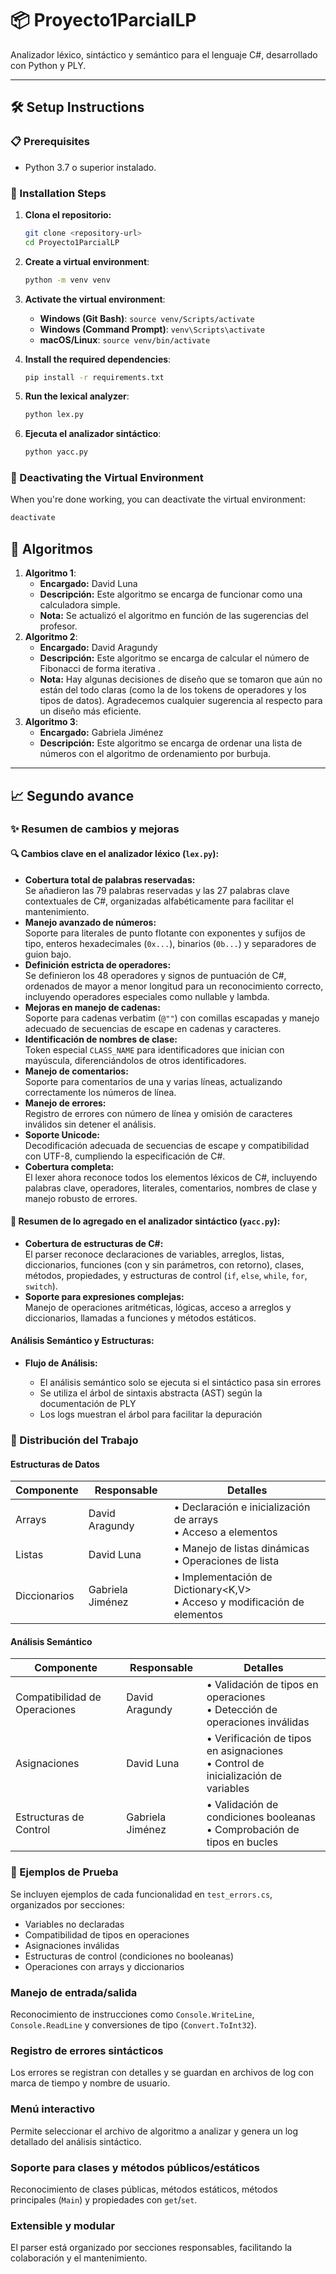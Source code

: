 # 📦 Proyecto1ParcialLP

Analizador léxico, sintáctico y semántico para el lenguaje C#, desarrollado con Python y PLY.

---

## 🛠️ Setup Instructions

### 📋 Prerequisites

- Python 3.7 o superior instalado.

### 🔧 Installation Steps

1. **Clona el repositorio:**

   ```bash
   git clone <repository-url>
   cd Proyecto1ParcialLP

   ```

2. **Create a virtual environment**:

   ```bash
   python -m venv venv
   ```

3. **Activate the virtual environment**:

   - **Windows (Git Bash)**: `source venv/Scripts/activate`
   - **Windows (Command Prompt)**: `venv\Scripts\activate`
   - **macOS/Linux**: `source venv/bin/activate`

4. **Install the required dependencies**:

   ```bash
   pip install -r requirements.txt
   ```

5. **Run the lexical analyzer**:
   ```bash
   python lex.py
   ```
6. **Ejecuta el analizador sintáctico**:
   ```bash
   python yacc.py
   ```

### 🔌 Deactivating the Virtual Environment

When you're done working, you can deactivate the virtual environment:

```bash
deactivate
```

## 🧮 Algoritmos

1. **Algoritmo 1**:
   - **Encargado:** David Luna
   - **Descripción:** Este algoritmo se encarga de funcionar como una calculadora simple.
   - **Nota:** Se actualizó el algoritmo en función de las sugerencias del profesor.
2. **Algoritmo 2**:
   - **Encargado:** David Aragundy
   - **Descripción:** Este algoritmo se encarga de calcular el número de Fibonacci de forma iterativa .
   - **Nota:** Hay algunas decisiones de diseño que se tomaron que aún no están del todo claras (como la de los tokens de operadores y los tipos de datos). Agradecemos cualquier sugerencia al respecto para un diseño más eficiente.
3. **Algoritmo 3**:
   - **Encargado:** Gabriela Jiménez
   - **Descripción:** Este algoritmo se encarga de ordenar una lista de números con el algoritmo de ordenamiento por burbuja.

---

## 📈 Segundo avance

### ✨ Resumen de cambios y mejoras

#### 🔍 Cambios clave en el analizador léxico (`lex.py`):

- **Cobertura total de palabras reservadas:**  
  Se añadieron las 79 palabras reservadas y las 27 palabras clave contextuales de C#, organizadas alfabéticamente para facilitar el mantenimiento.
- **Manejo avanzado de números:**  
  Soporte para literales de punto flotante con exponentes y sufijos de tipo, enteros hexadecimales (`0x...`), binarios (`0b...`) y separadores de guion bajo.
- **Definición estricta de operadores:**  
  Se definieron los 48 operadores y signos de puntuación de C#, ordenados de mayor a menor longitud para un reconocimiento correcto, incluyendo operadores especiales como nullable y lambda.
- **Mejoras en manejo de cadenas:**  
  Soporte para cadenas verbatim (`@""`) con comillas escapadas y manejo adecuado de secuencias de escape en cadenas y caracteres.
- **Identificación de nombres de clase:**  
  Token especial `CLASS_NAME` para identificadores que inician con mayúscula, diferenciándolos de otros identificadores.
- **Manejo de comentarios:**  
  Soporte para comentarios de una y varias líneas, actualizando correctamente los números de línea.
- **Manejo de errores:**  
  Registro de errores con número de línea y omisión de caracteres inválidos sin detener el análisis.
- **Soporte Unicode:**  
  Decodificación adecuada de secuencias de escape y compatibilidad con UTF-8, cumpliendo la especificación de C#.
- **Cobertura completa:**  
  El lexer ahora reconoce todos los elementos léxicos de C#, incluyendo palabras clave, operadores, literales, comentarios, nombres de clase y manejo robusto de errores.

#### 🔧 Resumen de lo agregado en el analizador sintáctico (`yacc.py`):

- **Cobertura de estructuras de C#:**  
  El parser reconoce declaraciones de variables, arreglos, listas, diccionarios, funciones (con y sin parámetros, con retorno), clases, métodos, propiedades, y estructuras de control (`if`, `else`, `while`, `for`, `switch`).
- **Soporte para expresiones complejas:**  
  Manejo de operaciones aritméticas, lógicas, acceso a arreglos y diccionarios, llamadas a funciones y métodos estáticos.

#### Análisis Semántico y Estructuras:

- **Flujo de Análisis:**

  - El análisis semántico solo se ejecuta si el sintáctico pasa sin errores
  - Se utiliza el árbol de sintaxis abstracta (AST) según la documentación de PLY
  - Los logs muestran el árbol para facilitar la depuración

### 👥 Distribución del Trabajo

#### Estructuras de Datos

| Componente   | Responsable      | Detalles                                                                    |
| ------------ | ---------------- | --------------------------------------------------------------------------- |
| Arrays       | David Aragundy   | • Declaración e inicialización de arrays<br>• Acceso a elementos            |
| Listas       | David Luna       | • Manejo de listas dinámicas<br>• Operaciones de lista                      |
| Diccionarios | Gabriela Jiménez | • Implementación de Dictionary<K,V><br>• Acceso y modificación de elementos |

#### Análisis Semántico

| Componente                    | Responsable      | Detalles                                                                            |
| ----------------------------- | ---------------- | ----------------------------------------------------------------------------------- |
| Compatibilidad de Operaciones | David Aragundy   | • Validación de tipos en operaciones<br>• Detección de operaciones inválidas        |
| Asignaciones                  | David Luna       | • Verificación de tipos en asignaciones<br>• Control de inicialización de variables |
| Estructuras de Control        | Gabriela Jiménez | • Validación de condiciones booleanas<br>• Comprobación de tipos en bucles          |

### 🧪 Ejemplos de Prueba

Se incluyen ejemplos de cada funcionalidad en `test_errors.cs`, organizados por secciones:

- Variables no declaradas
- Compatibilidad de tipos en operaciones
- Asignaciones inválidas
- Estructuras de control (condiciones no booleanas)
- Operaciones con arrays y diccionarios

### Manejo de entrada/salida

Reconocimiento de instrucciones como `Console.WriteLine`, `Console.ReadLine` y conversiones de tipo (`Convert.ToInt32`).

### Registro de errores sintácticos

Los errores se registran con detalles y se guardan en archivos de log con marca de tiempo y nombre de usuario.

### Menú interactivo

Permite seleccionar el archivo de algoritmo a analizar y genera un log detallado del análisis sintáctico.

### Soporte para clases y métodos públicos/estáticos

Reconocimiento de clases públicas, métodos estáticos, métodos principales (`Main`) y propiedades con `get`/`set`.

### Extensible y modular

El parser está organizado por secciones responsables, facilitando la colaboración y el mantenimiento.
